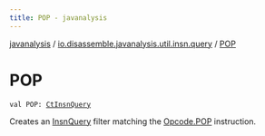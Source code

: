```yaml
---
title: POP - javanalysis
---
```


[javanalysis](../index.html) / [io.disassemble.javanalysis.util.insn.query](index.html) / [POP](./-p-o-p.html)

# POP

`val POP: `[`CtInsnQuery`](-ct-insn-query/index.html)

Creates an [InsnQuery](-insn-query/index.html) filter matching the [Opcode.POP](#) instruction.

